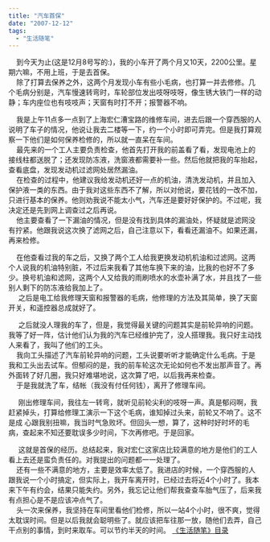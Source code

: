 ```yaml
---
title: "汽车首保"
date: "2007-12-12"
tags: 
  - "生活随笔"
---
```


    到今天为止(这是12月8号写的:)，我的小车开了两个月又10天，2200公里。星期六嘛，不用上班，于是去首保。  
    除了打算去保养之外，这两个月发现小车有些小毛病，也打算一并去修修。几个毛病分别是，汽车慢速转弯时，车轮部位发出吱呀吱呀，像生锈大铁门一样的动静；车内座位也有吱吱声；天窗有时打不开；报警器不响。

    我是上午11点多一点到了上海宏仁漕宝路的维修车间，进去后跟一个穿西服的人说明了车子的情况，他说让我去二楼等一下，约一个小时即可弄完。但是我打算观察一下他们是如何保养检修的，所以就一直呆在车间。  
    最先来的一个工人主要负责检查，他首先打开我的前盖看了看，发现电池上的接线柱都送脱了；还发现防冻液，洗窗液都需要补一些。然后他就把我的车抬起，查看底盘，发现发动机过滤网处居然漏油。  
    在检查的过程中，他建议我给发动机还好一点的机油，清洗发动机，并且加入保护液一类的东西。由于我对这些东西不了解，所以对他说，要花钱的一改不加，只进行基本的保养。他则劝我说不能太小气，汽车还是要好好保护的。不过呢，我决定还是先到网上调查过之后再说。  
    他主要查看了一下漏油的情况，但是没有找到具体的漏油处，怀疑就是滤网没有拧紧。他跟我说这次换了滤网之后，自己注意以下，看看还漏油不。如果还漏，再来检修。

    在他查看过我的车之后，又换了两个工人给我更换发动机机油和过滤网。这两个人说我的机油特别脏，不过后来我看了其他车换下来的油，比我的也好不了多少。换号机油和滤网，这两个人又给我的雨刷喷水的水壶补满了水，并且找了一些别人剩下的防冻液给我加上了。  
     之后是电工给我修理天窗和报警器的毛病，他修理的方法及其简单，换了天窗开关，和遥控器总成就好了。

     之后就没人理我的车了，但是，我觉得最关键的问题其实是前轮异响的问题。我等了好一阵，估计他们认为我的汽车已经维护完了，没人搭理我。我只好主动找人来看了，我叫了他们的工头。  
    我向工头描述了汽车前轮异响的问题，工头说要听听才能确定什么毛病。于是我和工头出去试车。但郁闷的是，我的前车轮这次无论如何也不发出那声音了。再外面转了好几圈，我只好难堪地说，这次算了吧，以后我再来检查。  
    于是我就洗了车，结帐（我没有付任何钱），离开了修理车间。

     刚出修理车间，我往左一转弯，就听见前轮尖利的吱呀一声。真是郁闷啊，我赶紧掉头，打算给修理工演示一下这个毛病，谁知掉过头来，前轮又不响了。这不是成 心跟我别扭嘛，我当时气急败坏。但回头一想，算了，这种时好时坏的毛病，查起来不知还要耽误多少时间，下次再修吧。于是回家。

     这就是首保的经历。总结起来，我对宏仁这家店比较满意的地方是他们的工人看上去还是蛮负责任的。对我提出的问题都一一处理了。  
    还有一些不满意的地方，主要是效率太低了。我进店的时候，一个穿西服的人跟我说一个小时搞定，但实际上，我开车离开时，已经过去将近4个小时了。我本来下午有约会，结果只能失约。另外，我忘记让他们帮我查查车胎气压了，后来我有点担心是不是应该冲点气了。  
    头一次来保养，我坚持在车间里看他们检修，所以一站4个小时，很不爽，觉得太耽误时间。但是以后我就会聪明些了。就应该把车往那一放，随他们去弄，自己干点别的事情，到时来取车。可以节约半天的时间。 [《生活随笔》目录](mmm2007-10-25_18.59/mmm2007-10-25_18.59/Blog/cns!1pU-rgQVTuuWM1TX8W8PfmDA!1123.entry)
